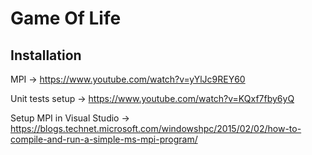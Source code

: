# Game Of Life

## Installation

MPI -> https://www.youtube.com/watch?v=yYlJc9REY60

Unit tests setup -> https://www.youtube.com/watch?v=KQxf7fby6yQ

Setup MPI in Visual Studio -> https://blogs.technet.microsoft.com/windowshpc/2015/02/02/how-to-compile-and-run-a-simple-ms-mpi-program/